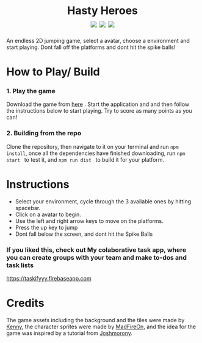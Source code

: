 
<h1 align="center">
Hasty Heroes<br>

<img src ="https://img.shields.io/github/downloads/Aveek-Saha/HastyHeroes/total.svg?style=flat-square">
<img src ="https://img.shields.io/github/stars/Aveek-Saha/HastyHeroes.svg?style=flat-square">
<img src ="https://img.shields.io/github/forks/Aveek-Saha/HastyHeroes.svg?style=flat-square">
</h1>


An endless 2D jumping game, select a avatar, choose a environment and start playing. Dont fall off the platforms and dont hit the spike balls!


# How to Play/ Build
### 1. Play the game
Download the game from <a href="https://github.com/Aveek-Saha/HastyHeroes/releases">here</a> . Start the application and and then follow the instructions below to start playing. Try to score as many points as you can!
### 2. Building from the repo
Clone the repository, then navigate to it on your terminal and run ```npm install```, once all the dependencies have finished downloading, run ```npm start ``` to test it, and ```npm run dist ``` to build it for your platform.


# Instructions
<ul>
  <li>Select your environment, cycle through the 3 available ones by hitting spacebar.</li>
  <li>Click on a avatar to begin.</li>
  <li>Use the left and right arrow keys to move on the platforms.</li>
  <li>Press the up key to jump</li>
  <li>Dont fall below the screen, and dont hit the Spike Balls</li>
</ul>

### If you liked this, check out My colaborative task app, where you can create groups with your team and make to-dos and task lists
https://taskifyyy.firebaseapp.com

#  Credits
The game assets including the background and the tiles were made by <a href="http://kenney.nl">Kenny</a>, the character sprites were made by <a href="https://swapnilrane24.itch.io/square-characters"> MadFireOn</a>, and the idea for the game was inspired  by a tutorial from <a href="https://www.joshmorony.com/build-a-flappy-bird-jetpack-joyride-hybrid-game-in-phaser/"> Joshmorony</a>. 
